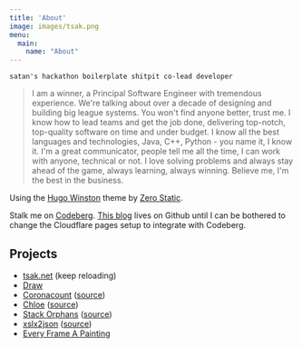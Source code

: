 ```yaml
---
title: 'About'
image: images/tsak.png
menu:
  main:
    name: "About"
---
```


`satan's hackathon boilerplate shitpit co-lead developer`

> I am a winner, a Principal Software Engineer with tremendous experience. We're talking about over a decade of designing and building big league systems. You won't find anyone better, trust me. I know how to lead teams and get the job done, delivering top-notch, top-quality software on time and under budget. I know all the best languages and technologies, Java, C++, Python - you name it, I know it. I'm a great communicator, people tell me all the time, I can work with anyone, technical or not. I love solving problems and always stay ahead of the game, always learning, always winning. Believe me, I'm the best in the business.

Using the [Hugo Winston](https://github.com/zerostaticthemes/hugo-winston-theme) theme by [Zero Static](https://www.zerostatic.io/).

Stalk me on [Codeberg](https://codeberg.org/tsak). [This blog](https://github.com/tsak/tsak.dev) lives on Github until I can be bothered to change the Cloudflare pages setup to integrate with Codeberg.

## Projects

- [tsak.net](https://tsak.net/) (keep reloading)
- [Draw](https://draw.tsak.net/)
- [Coronacount](https://cc.tsak.net/) ([source](https://codeberg.org/tsak/coronacount))
- [Chloe](https://chloe.tsak.net/) ([source](https://codeberg.org/tsak/chloe))
- [Stack Orphans](https://stackorphans.tsak.net/) ([source](https://codeberg.org/tsak/stackorphans))
- [xslx2json](https://xlsx2json.tsak.net/) ([source](https://codeberg.org/tsak/xlsx2json-api))
- [Every Frame A Painting](https://codeberg.org/tsak/everyframeapainting)

